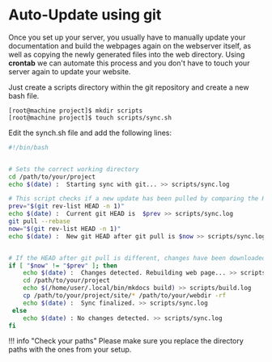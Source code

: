 # Auto-Update using git
Once you set up your server, you usually have to manually update your documentation and build the webpages again on the webserver itself, as well as copying the newly generated files into the web directory. Using **crontab** we can automate this process and you don't have to touch your server again to update your website.

Just create a scripts directory within the git repository and create a new bash file.

```console
[root@machine project]$ mkdir scripts
[root@machine project]$ touch scripts/sync.sh
```

Edit the synch.sh file and add the following lines:

```bash
#!/bin/bash


# Sets the correct working directory
cd /path/to/your/project
echo $(date) :  Starting sync with git... >> scripts/sync.log

# This script checks if a new update has been pulled by comparing the HEAD before and after a git pull --rebase
prev="$(git rev-list HEAD -n 1)"
echo $(date) :  Current git HEAD is  $prev >> scripts/sync.log
git pull --rebase
now="$(git rev-list HEAD -n 1)"
echo $(date) :  New git HEAD after git pull is $now >> scripts/sync.log


# If the HEAD after git pull is different, changes have been downloaded and mkdocs will be used to generate the websites accordingly.
if [ "$now" != "$prev" ]; then
	echo $(date) :  Changes detected. Rebuilding web page... >> scripts/sync.log
	cd /path/to/your/project
	echo $(/home/user/.local/bin/mkdocs build) >> scripts/build.log
	cp /path/to/your/project/site/* /path/to/your/webdir -rf
	echo $(date) :  Sync finalized. >> scripts/sync.log
 else
	echo $(date) : No changes detected. >> scripts/sync.log
fi
```

!!! info "Check your paths"
    Please make sure you replace the directory paths with the ones from your setup.